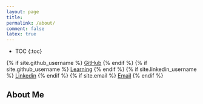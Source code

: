 ```yaml
---
layout: page
title:
permalink: /about/
comment: false
latex: true
---
```

* TOC
{:toc}

<div class="contact">
{% if site.github_username %}
        <a href="https://github.com/{{ site.github_username }}">GitHub</a>
{% endif %}
        {% if site.github_username %}
        <a href="https://{{ site.github_username }}.gitbook.io/d">Learning</a>
        {% endif %}
{% if site.linkedin_username %}
        <a href="https://www.linkedin.com/in/{{ site.linkedin_username }}">Linkedin</a>
{% endif %}
{% if site.email %}
        <a href="mailto:{{ site.email }}">Email</a>
{% endif %}
</div>

## About Me


